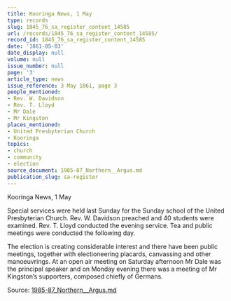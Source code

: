 ```yaml
---
title: Kooringa News, 1 May
type: records
slug: 1845_76_sa_register_content_14585
url: /records/1845_76_sa_register_content_14585/
record_id: 1845_76_sa_register_content_14585
date: '1861-05-03'
date_display: null
volume: null
issue_number: null
page: '3'
article_type: news
issue_reference: 3 May 1861, page 3
people_mentioned:
- Rev. W. Davidson
- Rev. T. Lloyd
- Mr Dale
- Mr Kingston
places_mentioned:
- United Presbyterian Church
- Kooringa
topics:
- church
- community
- election
source_document: 1985-87_Northern__Argus.md
publication_slug: sa-register
---
```


Kooringa News, 1 May

Special services were held last Sunday for the Sunday school of the United Presbyterian Church.  Rev. W. Davidson preached and 40 students were examined.  Rev. T. Lloyd conducted the evening service.  Tea and public meetings were conducted the following day.

The election is creating considerable interest and there have been public meetings, together with electioneering placards, canvassing and other manoeuvrings.  At an open air meeting on Saturday afternoon Mr Dale was the principal speaker and on Monday evening there was a meeting of Mr Kingston’s supporters, composed chiefly of Germans.

Source: [1985-87_Northern__Argus.md](/downloads/markdown/1985-87_Northern__Argus.md)
